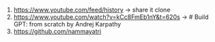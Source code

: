 1) https://www.youtube.com/feed/history -> share it clone 
2) https://www.youtube.com/watch?v=kCc8FmEb1nY&t=620s -> # Build GPT: from scratch by Andrej Karpathy
3) https://github.com/nammayatri